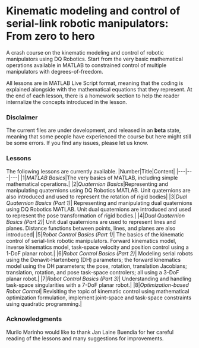 # Kinematic modeling and control of serial-link robotic manipulators: From zero to hero

A crash course on the kinematic modeling and control of robotic manipulators using DQ Robotics. Start from the very basic mathematical operations available in MATLAB to constrained control of multiple manipulators with degrees-of-freedom.

All lessons are in MATLAB Live Script format, meaning that the coding is explained alongside with the mathematical equations that they represent. At the end of each lesson, there is a homework section to help the reader internalize the concepts introduced in the lesson.

### Disclaimer
The current files are under development, and released in an **beta** state, meaning that some people have experienced the course but here might still be some errors. If you find any issues, please let us know.

### Lessons
The following lessons are currently available.
|Number|Title|Content|
|---|---|---|
|1|*MATLAB Basics*|The very basics of MATLAB, including simple mathematical operations.|
|2|*Quaternion Basics*|Representing and manipulating quaternions using DQ Robotics MATLAB. Unit quaternions are also introduced and used to represent the rotation of rigid bodies|
|3|*Dual Quaternion Basics (Part 1)*| Representing and manipulating dual quaternions using DQ Robotics MATLAB. Unit dual quaternions are introduced and used to represent the pose transformation of rigid bodies.|
|4|*Dual Quaternion Basics (Part 2)*| Unit dual quaternions are used to represent lines and planes. Distance functions between points, lines, and planes are also introduced|
|5|*Robot Control Basics (Part 1)*| The basics of the kinematic control of serial-link robotic manipulators. Forward kinematics model, inverse kinematics model, task-space velocity and position control using a 1-DoF planar robot.|
|6|*Robot Control Basics (Part 2)*| Modeling serial robots using the Denavit-Hartenberg (DH) parameters; the forward kinematics model using the DH parameters; the pose, rotation, translation Jacobians; translation, rotation, and pose task-space controlers; all using a 3-DoF planar robot.|
|7|*Robot Control Basics (Part 3)*| Understanding and handling task-space singularities with a 7-DoF planar robot.|
|8|*Optimization-based Robot Control*| Revisiting the topic of kinematic control using mathematical optimization formulation, implement joint-space and task-space constraints using quadratic programming.|

### Acknowledgments
Murilo Marinho would like to thank Jan Laine Buendia for her careful reading of the lessons and many suggestions for improvements.
